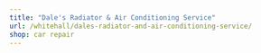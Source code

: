 ```yaml
---
title: "Dale's Radiator & Air Conditioning Service"
url: /whitehall/dales-radiator-and-air-conditioning-service/
shop: car repair
---
```

